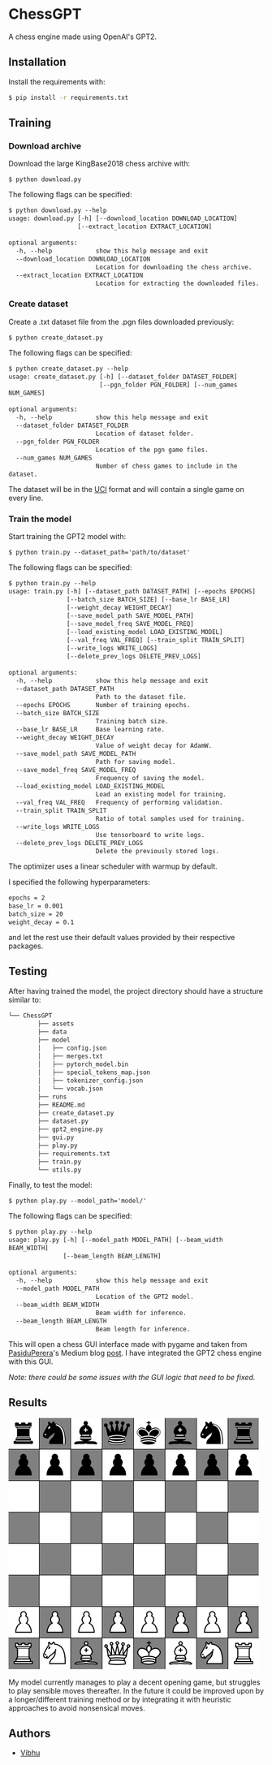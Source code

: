 
# ChessGPT

A chess engine made using OpenAI's GPT2.




## Installation

Install the requirements with:

```bash
$ pip install -r requirements.txt
```

    
## Training
### Download archive
Download the large KingBase2018 chess archive with:

```
$ python download.py
```
The following flags can be specified:
```
$ python download.py --help
usage: download.py [-h] [--download_location DOWNLOAD_LOCATION]
                   [--extract_location EXTRACT_LOCATION]

optional arguments:
  -h, --help            show this help message and exit
  --download_location DOWNLOAD_LOCATION
                        Location for downloading the chess archive.
  --extract_location EXTRACT_LOCATION
                        Location for extracting the downloaded files.

```
### Create dataset
Create a .txt dataset file from the .pgn files downloaded previously:

```
$ python create_dataset.py
```
The following flags can be specified:
```
$ python create_dataset.py --help
usage: create_dataset.py [-h] [--dataset_folder DATASET_FOLDER]
                         [--pgn_folder PGN_FOLDER] [--num_games NUM_GAMES]

optional arguments:
  -h, --help            show this help message and exit
  --dataset_folder DATASET_FOLDER
                        Location of dataset folder.
  --pgn_folder PGN_FOLDER
                        Location of the pgn game files.
  --num_games NUM_GAMES
                        Number of chess games to include in the dataset.

```
The dataset will be in the [UCI](https://en.wikipedia.org/wiki/Universal_Chess_Interface) format and will contain a single game on every line.
### Train the model
Start training the GPT2 model with:
```
$ python train.py --dataset_path='path/to/dataset'
```
The following flags can be specified:
```
$ python train.py --help
usage: train.py [-h] [--dataset_path DATASET_PATH] [--epochs EPOCHS]
                [--batch_size BATCH_SIZE] [--base_lr BASE_LR]
                [--weight_decay WEIGHT_DECAY]
                [--save_model_path SAVE_MODEL_PATH]
                [--save_model_freq SAVE_MODEL_FREQ]
                [--load_existing_model LOAD_EXISTING_MODEL]
                [--val_freq VAL_FREQ] [--train_split TRAIN_SPLIT]
                [--write_logs WRITE_LOGS]
                [--delete_prev_logs DELETE_PREV_LOGS]

optional arguments:
  -h, --help            show this help message and exit
  --dataset_path DATASET_PATH
                        Path to the dataset file.
  --epochs EPOCHS       Number of training epochs.
  --batch_size BATCH_SIZE
                        Training batch size.
  --base_lr BASE_LR     Base learning rate.
  --weight_decay WEIGHT_DECAY
                        Value of weight decay for AdamW.
  --save_model_path SAVE_MODEL_PATH
                        Path for saving model.
  --save_model_freq SAVE_MODEL_FREQ
                        Frequency of saving the model.
  --load_existing_model LOAD_EXISTING_MODEL
                        Load an existing model for training.
  --val_freq VAL_FREQ   Frequency of performing validation.
  --train_split TRAIN_SPLIT
                        Ratio of total samples used for training.
  --write_logs WRITE_LOGS
                        Use tensorboard to write logs.
  --delete_prev_logs DELETE_PREV_LOGS
                        Delete the previously stored logs.

```
The optimizer uses a linear scheduler with warmup by default.

I specified the following hyperparameters:
```
epochs = 2
base_lr = 0.001
batch_size = 20
weight_decay = 0.1
```
and let the rest use their default values provided by their respective packages.



## Testing

After having trained the model, the project directory should have a structure similar to:
```
└── ChessGPT
        ├── assets
        ├── data
        ├── model
        │   ├── config.json
        │   ├── merges.txt
        │   ├── pytorch_model.bin
        │   ├── special_tokens_map.json
        │   ├── tokenizer_config.json
        │   └── vocab.json
        ├── runs
        ├── README.md
        ├── create_dataset.py
        ├── dataset.py
        ├── gpt2_engine.py
        ├── gui.py
        ├── play.py
        ├── requirements.txt
        ├── train.py
        └── utils.py
```

Finally, to test the model:
```
$ python play.py --model_path='model/'
```
The following flags can be specified:
```
$ python play.py --help
usage: play.py [-h] [--model_path MODEL_PATH] [--beam_width BEAM_WIDTH]
               [--beam_length BEAM_LENGTH]

optional arguments:
  -h, --help            show this help message and exit
  --model_path MODEL_PATH
                        Location of the GPT2 model.
  --beam_width BEAM_WIDTH
                        Beam width for inference.
  --beam_length BEAM_LENGTH
                        Beam length for inference.
```
This will open a chess GUI interface made with pygame and taken from [PasiduPerera](https://pererapm.medium.com/)'s Medium blog [post](https://levelup.gitconnected.com/chess-python-ca4532c7f5a4). I have integrated the GPT2 chess engine with this GUI.

*Note: there could be some issues with the GUI logic that need to be fixed.*
## Results

![](https://github.com/Vibhu04/ChessGPT/blob/main/assets/demo.gif)

My model currently manages to play a decent opening game, but struggles to play sensible moves thereafter. In the future it could be improved upon by a longer/different training method or by integrating it with heuristic approaches to avoid nonsensical moves. 

## Authors

- [Vibhu](https://github.com/Vibhu04)

